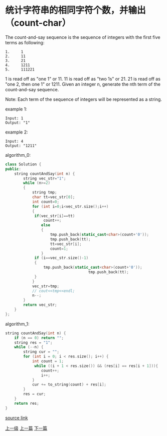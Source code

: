 # 统计字符串的相同字符个数，并输出（count-char）

The count-and-say sequence is the sequence of integers with the first five terms as following:

```
1.     1
2.     11
3.     21
4.     1211
5.     111221

```

1 is read off as "one 1" or 11.
11 is read off as "two 1s" or 21.
21 is read off as "one 2, then one 1" or 1211.
Given an integer n, generate the nth term of the count-and-say sequence.

Note: Each term of the sequence of integers will be represented as a string.

example 1:
```
Input: 1
Output: "1"
```

example 2:

```
Input: 4
Output: "1211"
```

algorithm_0:

```c++
class Solution {
public:
    string countAndSay(int n) {
        string vec_str="1";
        while (n>=2)
        {
            string tmp;
            char tt=vec_str[0];
            int count=0;
            for (int i=0;i<vec_str.size();i++)
            {
             if(vec_str[i]==tt)
                 count++;
                else
                {
                    tmp.push_back(static_cast<char>(count+'0'));
                    tmp.push_back(tt);
                    tt=vec_str[i];
                    count=1;
                }
             if (i==vec_str.size()-1)
             {
            	 tmp.push_back(static_cast<char>(count+'0'));
            	                     tmp.push_back(tt);
             }
            }
            vec_str=tmp;
            // cout<<tmp<<endl;
            n--;
        }
        return vec_str;
    }
};
```


algorithm_1:
```c++
string countAndSay(int n) {
    if (n == 0) return "";
    string res = "1";
    while (--n) {
        string cur = "";
        for (int i = 0; i < res.size(); i++) {
            int count = 1;
             while ((i + 1 < res.size()) && (res[i] == res[i + 1])){
                count++;    
                i++;
            }
            cur += to_string(count) + res[i];
        }
        res = cur;
    }
    return res;
}
```

[source link](https://leetcode.com/problems/count-and-say/discuss/)


[上一级](README.md)
[上一篇](climbing_stairs.md)
[下一篇](divide_two_integers.md)
